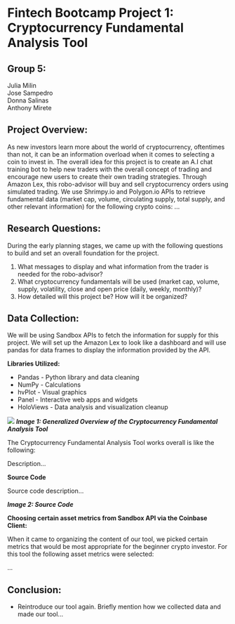 # Fintech Bootcamp Project 1: Cryptocurrency Fundamental Analysis Tool

## **Group 5:**

Julia Milin<br/>
Jose Sampedro<br/>
Donna Salinas<br/>
Anthony Mirete<br/>

## **Project Overview:**

As new investors learn more about the world of cryptocurrency, oftentimes than not, it can be an information overload when it comes to selecting a coin to invest in. The overall idea for this project is to create an A.I chat training bot to help new traders with the overall concept of trading and encourage new users to create their own trading strategies. Through Amazon Lex, this robo-advisor will buy and sell cryptocurrency orders using simulated trading. We use Shrimpy.io and Polygon.io APIs to retrieve fundamental data (market cap, volume, circulating supply, total supply, and other relevant information) for the following crypto coins: ...  

## **Research Questions:**

During the early planning stages, we came up with the following questions to build and set an overall foundation for the project. 

1. What messages to display and what information from the trader is needed for the robo-advisor?
2. What cryptocurrency fundamentals will be used (market cap, volume, supply, volatility, close and open price (daily, weekly, monthly)?
3. How detailed will this project be? How will it be organized? 

## **Data Collection:**

We will be using Sandbox APIs to fetch the information for supply for this project. We will set up the Amazon Lex to look like a dashboard and will use pandas for data frames to display the information provided by the API. 

**Libraries Utilized:**

- Pandas - Python library and data cleaning
- NumPy - Calculations
- hvPlot - Visual graphics
- Panel - Interactive web apps and widgets
- HoloViews - Data analysis and visualization cleanup

![](Project1Images/CodeLogic.png)
***Image 1: Generalized Overview of the Cryptocurrency Fundamental Analysis Tool***

The Cryptocurrency Fundamental Analysis Tool works overall is like the following:

Description...

**Source Code**

Source code description...

***Image 2: Source Code***

**Choosing certain asset metrics from Sandbox API via the Coinbase Client:**

When it came to organizing the content of our tool, we picked certain metrics that would be most appropriate for the beginner crypto investor. For this tool the following asset metrics were selected: 

...


## **Conclusion:**

- Reintroduce our tool again. Briefly mention how we collected data and made our tool...
